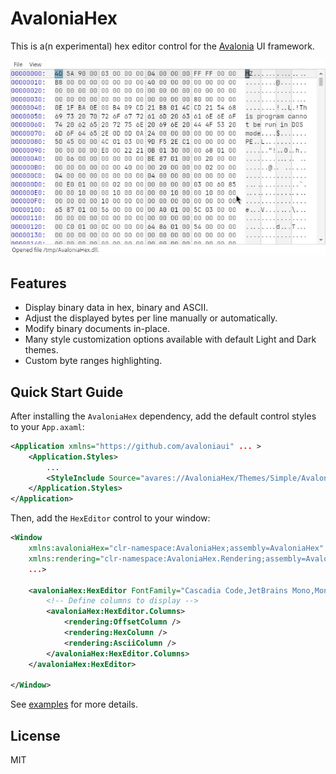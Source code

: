 # AvaloniaHex

This is a(n experimental) hex editor control for the [Avalonia](https://github.com/AvaloniaUI/Avalonia) UI framework.

![](assets/demo.gif)


## Features

- Display binary data in hex, binary and ASCII.
- Adjust the displayed bytes per line manually or automatically.
- Modify binary documents in-place.
- Many style customization options available with default Light and Dark themes.
- Custom byte ranges highlighting.


## Quick Start Guide

After installing the `AvaloniaHex` dependency, add the default control styles to your `App.axaml`:

```xml
<Application xmlns="https://github.com/avaloniaui" ... >
    <Application.Styles>
        ...
        <StyleInclude Source="avares://AvaloniaHex/Themes/Simple/AvaloniaHex.axaml"/>
    </Application.Styles>
</Application>
```

Then, add the `HexEditor` control to your window:

```xml
<Window
    xmlns:avaloniaHex="clr-namespace:AvaloniaHex;assembly=AvaloniaHex"
    xmlns:rendering="clr-namespace:AvaloniaHex.Rendering;assembly=AvaloniaHex"
    ...>
    
    <avaloniaHex:HexEditor FontFamily="Cascadia Code,JetBrains Mono,Monospace,monospace">
        <!-- Define columns to display -->
        <avaloniaHex:HexEditor.Columns>
            <rendering:OffsetColumn />
            <rendering:HexColumn />
            <rendering:AsciiColumn />
        </avaloniaHex:HexEditor.Columns>
    </avaloniaHex:HexEditor>

</Window>
```

See [examples](examples) for more details.


## License

MIT